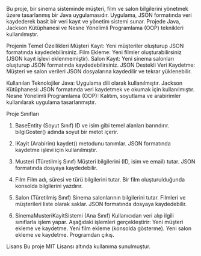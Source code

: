 Bu proje, bir sinema sisteminde müşteri, film ve salon bilgilerini yönetmek üzere tasarlanmış bir Java uygulamasıdır. Uygulama, JSON formatında veri kaydederek basit bir veri kayıt ve yönetim sistemi sunar. Projede Java, Jackson Kütüphanesi ve Nesne Yönelimli Programlama (OOP) teknikleri kullanılmıştır.

Projenin Temel Özellikleri
Müşteri Kayıt: Yeni müşteriler oluşturup JSON formatında kaydedebilirsiniz.
Film Ekleme: Yeni filmler oluşturabilirsiniz (JSON kayıt işlevi eklenmemiştir).
Salon Kayıt: Yeni sinema salonları oluşturup JSON formatında kaydedebilirsiniz.
JSON Destekli Veri Kaydetme: Müşteri ve salon verileri JSON dosyalarına kaydedilir ve tekrar yüklenebilir.

Kullanılan Teknolojiler
Java: Uygulama dili olarak kullanılmıştır.
Jackson Kütüphanesi: JSON formatında veri kaydetmek ve okumak için kullanılmıştır.
Nesne Yönelimli Programlama (OOP): Kalıtım, soyutlama ve arabirimler kullanılarak uygulama tasarlanmıştır.

Proje Sınıfları
1. BaseEntity (Soyut Sınıf)
ID ve isim gibi temel alanları barındırır.
bilgiGoster() adında soyut bir metot içerir.

2. IKayit (Arabirim)
kaydet() metodunu tanımlar. JSON formatında kaydetme işlevi için kullanılmıştır.

3. Musteri (Türetilmiş Sınıf)
Müşteri bilgilerini (ID, isim ve email) tutar.
JSON formatında dosyaya kaydedebilir.

4. Film
Film adı, süresi ve türü bilgilerini tutar.
Bir film oluşturulduğunda konsolda bilgilerini yazdırır.

5. Salon (Türetilmiş Sınıf)
Sinema salonlarının bilgilerini tutar.
Filmleri ve müşterileri liste olarak saklar.
JSON formatında dosyaya kaydedebilir.

6. SinemaMusteriKayitSistemi (Ana Sınıf)
Kullanıcıdan veri alıp ilgili sınıflarla işlem yapar.
Aşağıdaki işlemleri gerçekleştirir:
Yeni müşteri ekleme ve kaydetme.
Yeni film ekleme (konsolda gösterme).
Yeni salon ekleme ve kaydetme.
Programdan çıkış.

Lisans
Bu proje MIT Lisansı altında kullanıma sunulmuştur.
